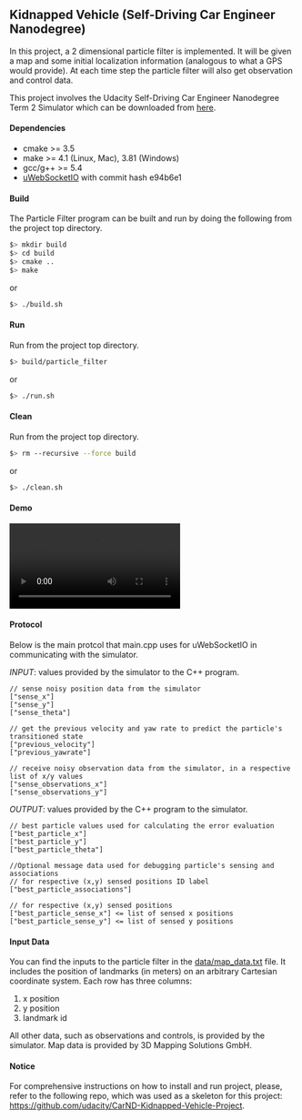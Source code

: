 ## Kidnapped Vehicle (Self-Driving Car Engineer Nanodegree)

In this project, a 2 dimensional particle filter is implemented. It will be given a map and some initial localization information 
(analogous to what a GPS would provide). At each time step the particle filter will also get observation and control data. 

This project involves the Udacity Self-Driving Car Engineer Nanodegree Term 2 Simulator which can be downloaded from [here](https://github.com/udacity/self-driving-car-sim/releases).


#### Dependencies

* cmake >= 3.5
* make >= 4.1 (Linux, Mac), 3.81 (Windows)
* gcc/g++ >= 5.4
* [uWebSocketIO](https://github.com/uWebSockets/uWebSockets) with commit hash e94b6e1


#### Build
The Particle Filter program can be built and run by doing the following from the project top directory.

```bash
$> mkdir build
$> cd build
$> cmake ..
$> make
```
or
```bash
$> ./build.sh
```

#### Run
Run from the project top directory.

```bash
$> build/particle_filter
```
or
```bash
$> ./run.sh
```

#### Clean
Run from the project top directory.

```bash
$> rm --recursive --force build
```
or
```bash
$> ./clean.sh
```

#### Demo
![ANIMATION](https://yadi.sk/d/XFUwxDfGk2jGbA/KidnappedVehicleProject_RD.mp4)


#### Protocol
Below is the main protcol that main.cpp uses for uWebSocketIO in communicating with the simulator.


*INPUT*: values provided by the simulator to the C++ program.
```
// sense noisy position data from the simulator
["sense_x"] 
["sense_y"] 
["sense_theta"] 

// get the previous velocity and yaw rate to predict the particle's transitioned state
["previous_velocity"]
["previous_yawrate"]

// receive noisy observation data from the simulator, in a respective list of x/y values
["sense_observations_x"] 
["sense_observations_y"] 
```

*OUTPUT*: values provided by the C++ program to the simulator.
```
// best particle values used for calculating the error evaluation
["best_particle_x"]
["best_particle_y"]
["best_particle_theta"] 

//Optional message data used for debugging particle's sensing and associations
// for respective (x,y) sensed positions ID label 
["best_particle_associations"]

// for respective (x,y) sensed positions
["best_particle_sense_x"] <= list of sensed x positions
["best_particle_sense_y"] <= list of sensed y positions
```

#### Input Data
You can find the inputs to the particle filter in the [data/map_data.txt](./data/map_data.txt) file. 
It includes the position of landmarks (in meters) on an arbitrary Cartesian coordinate system. Each row has three columns:
1. x position
2. y position
3. landmark id

All other data, such as observations and controls, is provided by the simulator. Map data is provided by 3D Mapping Solutions GmbH.


#### Notice
For comprehensive instructions on how to install and run project, please, refer to the following repo, which was used as a skeleton for this project: https://github.com/udacity/CarND-Kidnapped-Vehicle-Project.
